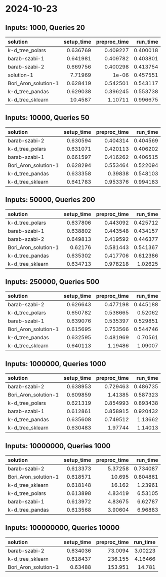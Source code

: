 # 2024-10-23

## Inputs: 1000, Queries 20

| solution             |   setup_time |   preproc_time |   run_time |
|:---------------------|-------------:|---------------:|-----------:|
| k-d_tree_polars      |     0.636769 |       0.409227 |   0.400018 |
| barab-szabi-1        |     0.641981 |       0.409782 |   0.403801 |
| barab-szabi-2        |     0.669756 |       0.400298 |   0.413754 |
| solution-1           |     7.71969  |       1e-06    |   0.457551 |
| Bori_Aron_solution-1 |     0.628419 |       0.542501 |   0.543117 |
| k-d_tree_pandas      |     0.629038 |       0.396245 |   0.553738 |
| k-d_tree_sklearn     |    10.4587   |       1.10711  |   0.996675 |

## Inputs: 10000, Queries 50

| solution             |   setup_time |   preproc_time |   run_time |
|:---------------------|-------------:|---------------:|-----------:|
| barab-szabi-2        |     0.630594 |       0.404314 |   0.404569 |
| k-d_tree_polars      |     0.631071 |       0.420113 |   0.406202 |
| barab-szabi-1        |     0.661597 |       0.416262 |   0.406515 |
| Bori_Aron_solution-1 |     0.628294 |       0.553464 |   0.522094 |
| k-d_tree_pandas      |     0.633358 |       0.39838  |   0.548103 |
| k-d_tree_sklearn     |     0.641783 |       0.953376 |   0.994183 |

## Inputs: 50000, Queries 200

| solution             |   setup_time |   preproc_time |   run_time |
|:---------------------|-------------:|---------------:|-----------:|
| k-d_tree_polars      |     0.637806 |       0.443092 |   0.425712 |
| barab-szabi-1        |     0.638802 |       0.443548 |   0.434157 |
| barab-szabi-2        |     0.649813 |       0.419592 |   0.446377 |
| Bori_Aron_solution-1 |     0.62176  |       0.581443 |   0.541367 |
| k-d_tree_pandas      |     0.635302 |       0.417706 |   0.612386 |
| k-d_tree_sklearn     |     0.634713 |       0.978218 |   1.02625  |

## Inputs: 250000, Queries 500

| solution             |   setup_time |   preproc_time |   run_time |
|:---------------------|-------------:|---------------:|-----------:|
| barab-szabi-2        |     0.626643 |       0.477198 |   0.445188 |
| k-d_tree_polars      |     0.650782 |       0.538665 |   0.52062  |
| barab-szabi-1        |     0.639076 |       0.535397 |   0.529851 |
| Bori_Aron_solution-1 |     0.615695 |       0.753566 |   0.544746 |
| k-d_tree_pandas      |     0.632595 |       0.481969 |   0.70561  |
| k-d_tree_sklearn     |     0.640113 |       1.19486  |   1.09007  |

## Inputs: 1000000, Queries 1000

| solution             |   setup_time |   preproc_time |   run_time |
|:---------------------|-------------:|---------------:|-----------:|
| barab-szabi-2        |     0.638953 |       0.729463 |   0.486735 |
| Bori_Aron_solution-1 |     0.609859 |       1.41385  |   0.587323 |
| k-d_tree_polars      |     0.621319 |       0.854993 |   0.893438 |
| barab-szabi-1        |     0.612861 |       0.858915 |   0.920432 |
| k-d_tree_pandas      |     0.635608 |       0.749512 |   1.13662  |
| k-d_tree_sklearn     |     0.630483 |       1.97744  |   1.14013  |

## Inputs: 10000000, Queries 1000

| solution             |   setup_time |   preproc_time |   run_time |
|:---------------------|-------------:|---------------:|-----------:|
| barab-szabi-2        |     0.613373 |        5.37258 |   0.734087 |
| Bori_Aron_solution-1 |     0.618571 |       10.695   |   0.804861 |
| k-d_tree_sklearn     |     0.618148 |       16.162   |   1.23961  |
| k-d_tree_polars      |     0.613898 |        4.83419 |   6.53105  |
| barab-szabi-1        |     0.613972 |        4.83675 |   6.62787  |
| k-d_tree_pandas      |     0.613568 |        3.90604 |   6.96883  |

## Inputs: 100000000, Queries 10000

| solution             |   setup_time |   preproc_time |   run_time |
|:---------------------|-------------:|---------------:|-----------:|
| barab-szabi-2        |     0.634036 |        73.0094 |    3.00223 |
| k-d_tree_sklearn     |     0.618437 |       236.155  |    4.16466 |
| Bori_Aron_solution-1 |     0.63488  |       153.951  |   14.781   |